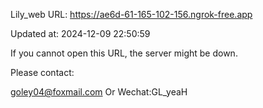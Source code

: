 Lily_web URL: https://ae6d-61-165-102-156.ngrok-free.app

Updated at: 2024-12-09 22:50:59

If you cannot open this URL, the server might be down.

Please contact: 

goley04@foxmail.com Or Wechat:GL_yeaH
